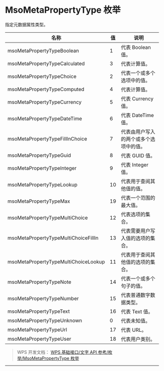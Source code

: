 # MsoMetaPropertyType 枚举

指定元数据属性类型。

| 名称                                 | 值  | 说明                                   |
|--------------------------------------|-----|----------------------------------------|
| msoMetaPropertyTypeBoolean           | 1   | 代表 Boolean 值。                      |
| msoMetaPropertyTypeCalculated        | 3   | 代表计算值。                           |
| msoMetaPropertyTypeChoice            | 2   | 代表一个或多个选项中的值。             |
| msoMetaPropertyTypeComputed          | 4   | 代表计算值。                           |
| msoMetaPropertyTypeCurrency          | 5   | 代表 Currency 值。                     |
| msoMetaPropertyTypeDateTime          | 6   | 代表 DateTime 值。                     |
| msoMetaPropertyTypeFillInChoice      | 7   | 代表由用户写入的两个或多个选项中的值。 |
| msoMetaPropertyTypeGuid              | 8   | 代表 GUID 值。                         |
| msoMetaPropertyTypeInteger           | 9   | 代表 Integer 值。                      |
| msoMetaPropertyTypeLookup            | 10  | 代表用于查阅其他值的值。               |
| msoMetaPropertyTypeMax               | 19  | 代表一个范围的最大值。                 |
| msoMetaPropertyTypeMultiChoice       | 12  | 代表选项的集合。                       |
| msoMetaPropertyTypeMultiChoiceFillIn | 13  | 代表需要用户写入值的选项的集合。       |
| msoMetaPropertyTypeMultiChoiceLookup | 11  | 代表用于查阅其他值的选项的集合。       |
| msoMetaPropertyTypeNote              | 14  | 代表一个或多个句子的值。               |
| msoMetaPropertyTypeNumber            | 15  | 代表普通数字数据类型。                 |
| msoMetaPropertyTypeText              | 16  | 代表 Text 值。                         |
| msoMetaPropertyTypeUnknown           | 0   | 代表未知值。                           |
| msoMetaPropertyTypeUrl               | 17  | 代表 URL。                             |
| msoMetaPropertyTypeUser              | 18  | 代表用户类别。                         |

> WPS 开发文档： [WPS 基础接口/文字 API 参考/枚举/MsoMetaPropertyType 枚举](https://qn.cache.wpscdn.cn/encs/doc/office_v19/topics/WPS%20%E5%9F%BA%E7%A1%80%E6%8E%A5%E5%8F%A3/%E6%96%87%E5%AD%97%20API%20%E5%8F%82%E8%80%83/%E6%9E%9A%E4%B8%BE/MsoMetaPropertyType%20%E6%9E%9A%E4%B8%BE.html)

------------------------------------------------------------------------
